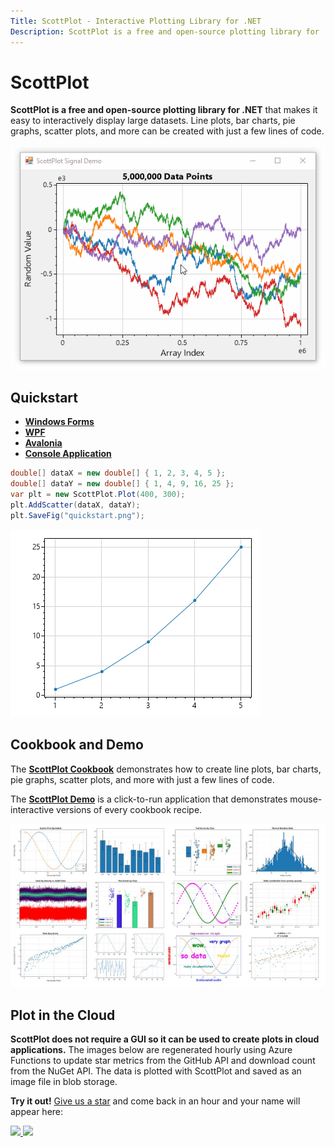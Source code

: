 ```yaml
---
Title: ScottPlot - Interactive Plotting Library for .NET
Description: ScottPlot is a free and open-source plotting library for .NET that makes it easy to interactively display large datasets. Line plots, bar charts, pie graphs, scatter plots, and more can be created with just a few lines of code.
---
```


# ScottPlot

**ScottPlot is a free and open-source plotting library for .NET** that makes it easy to interactively display large datasets. Line plots, bar charts, pie graphs, scatter plots, and more can be created with just a few lines of code.

<div class="text-center">
  <a href='cookbook'>
    <img src='assets/images/scottplot.gif' />
  </a>
</div>

## Quickstart

* [**Windows Forms**](quickstart/winforms)
* [**WPF**](quickstart/wpf)
* [**Avalonia**](quickstart/avalonia)
* [**Console Application**](quickstart/console)


```cs
double[] dataX = new double[] { 1, 2, 3, 4, 5 };
double[] dataY = new double[] { 1, 4, 9, 16, 25 };
var plt = new ScottPlot.Plot(400, 300);
plt.AddScatter(dataX, dataY);
plt.SaveFig("quickstart.png");
```

![](quickstart/console/scottplot-quickstart-console.png)


## Cookbook and Demo

The [**ScottPlot Cookbook**](cookbook) demonstrates how to create line plots, bar charts, pie graphs, scatter plots, and more with just a few lines of code. 

The [**ScottPlot Demo**](demo) is a click-to-run application that demonstrates mouse-interactive versions of every cookbook recipe.

<div class="text-center">
  <a href='cookbook'>
    <img src='assets/images/cookbook.jpg' />
  </a>
</div>

## Plot in the Cloud

**ScottPlot does not require a GUI so it can be used to create plots in cloud applications.** The images below are regenerated hourly using Azure Functions to update star metrics from the GitHub API and download count from the NuGet API. The data is plotted with ScottPlot and saved as an image file in blob storage.

**Try it out!** [Give us a star](https://github.com/scottplot/scottplot) and come back in an hour and your name will appear here:

<div class="text-center">

  <a href="https://stargraph.z20.web.core.windows.net/scottplot-stars.png" target="_blank">
    <img src="https://stargraph.z20.web.core.windows.net/scottplot-stars.png?">
  </a>

  <a href='https://nugetppt.z20.web.core.windows.net/plots/scottplot.png'>
    <img src='https://nugetppt.z20.web.core.windows.net/plots/scottplot.png'>
  </a>

</div>